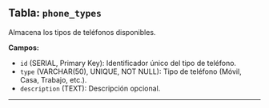 ## **Tabla: `phone_types`**

Almacena los tipos de teléfonos disponibles.

**Campos:**

- `id` (SERIAL, Primary Key): Identificador único del tipo de teléfono.
- `type` (VARCHAR(50), UNIQUE, NOT NULL): Tipo de teléfono (Móvil, Casa, Trabajo, etc.).
- `description` (TEXT): Descripción opcional.

---